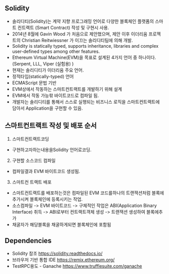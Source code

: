 ## Solidity
- 솔리디티(Solidity)는 계약 지향 프로그래밍 언어로 다양한 블록체인 플랫폼의 스마트 컨트랙트 (Smart Contract) 작성 및 구현시 사용.
- 2014년 8월에 Gavin Wood 가 처음으로 제안했으며, 제안 이후 이더리움 프로젝트의 Christian Reitwiessner 가 이끄는 솔리디티팀에 의해 개발.
- Solidity is statically typed, supports inheritance, libraries and complex user-defined types among other features.
- Ethereum Virtual Machine(EVM)을 목표로 설계된 4가지 언어 중 하나이다.(Serpent, LLL, Viper (실험용) ) 
- 현재는 솔리디티가 이더리움 주요 언어.
- 정적타입(statically-typed) 언어
- ECMAScript 문법 기반 
- EVM상에서 작동하는 스마트컨트랙트를 개발하기 위해 설계
- EVM에서 작동 가능핚 바이트코드로 컴파일 됨.
- 개발자는 솔리디티를 통해서 스스로 실행되는 비즈니스 로직을 스마트컨트랙트에 담아서 Application을 구현할 수 있음.


## 스마트컨트랙트 작성 및 배포 순서
1. 스마트컨트랙트코딩
- 구현하고자하는내용을Solidity 언어로코딩.
2. 구현할 소스코드 컴파일
- 컴파일결과 EVM 바이트코드 생성됨.
3. 스마트컨 트랙트 배포
- 스마트컨트랙트를 배포하는것은 컴파일된 EVM 코드를하나의 트랜잭션처럼 블록에 추가시켜 블록체인에 등록시키는 작업.
- 소스컴파일 -> EVM 바이트코드 -> 구체적인 작업은 ABI(Application Binary Interface) 취득 -> ABI로부터 컨트랙트객체 생성 -> 트랜잭션 생성하여 블록에추가
- 채굴자가 해당블록을 채굴하게되면 블록체인에 포함됨

## Dependencies
+ Solidity 참조 https://solidity.readthedocs.io/
+ 브라우저 기반 통합 IDE https://remix.ethereum.org/
+ TestRPC용도 - Ganache https://www.trufflesuite.com/ganache
